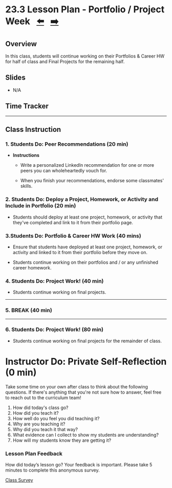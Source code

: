 # 23.3 Lesson Plan - Portfolio / Project Week <!--links--> &nbsp; [⬅️](../02-Day/02-LESSON-PLAN.md) &nbsp; [➡️](../../24-Week/01-Day/01-LESSON-PLAN.md)

## Overview

In this class, students will continue working on their Portfolios & Career HW for half of class and Final Projects for the remaining half.

## Slides

* N/A

## Time Tracker

- - -

## Class Instruction

### 1. Students Do: Peer Recommendations (20 min)

* **Instructions**

  * Write a personalized LinkedIn recommendation for one or more peers you can wholeheartedly vouch for.

  * When you finish your recommendations, endorse some classmates' skills.

### 2. Students Do: Deploy a Project, Homework, or Activity and Include in Portfolio (20 min)

* Students should deploy at least one project, homework, or activity that they've completed and link to it from their portfolio page.

### 3.Students Do:  Portfolio & Career HW Work (40 mins)

* Ensure that students have deployed at least one project, homework, or activity and linked to it from their portfolio before they move on.

* Students continue working on their portfolios and / or any unfinished career homework.

### 4. Students Do: Project Work! (40 min)

* Students continue working on final projects.

- - -

### 5. BREAK (40 min)

- - -

### 6. Students Do: Project Work! (80 min)

* Students continue working on final projects for the remainder of class.

# Instructor Do: Private Self-Reflection (0 min)

Take some time on your own after class to think about the following questions. If there's anything that you're not sure how to answer, feel free to reach out to the curriculum team!

1. How did today's class go?
2. How did you teach it?
3. How well do you feel you did teaching it?
4. Why are you teaching it?
5. Why did you teach it that way?
6. What evidence can I collect to show my students are understanding?
7. How will my students know they are getting it?

### Lesson Plan Feedback

How did today’s lesson go? Your feedback is important. Please take 5 minutes to complete this anonymous survey.

[Class Survey](https://forms.gle/nYLbt6NZUNJMJ1h38)
